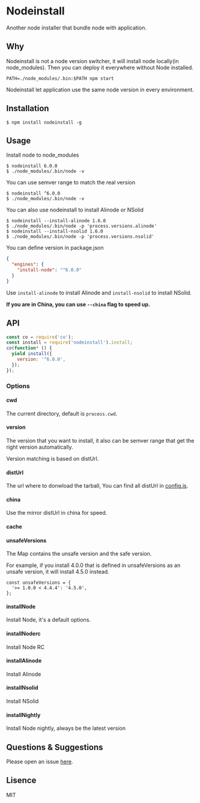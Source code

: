 # Nodeinstall

Another node installer that bundle node with application.

## Why

Nodeinstall is not a node version switcher, it will install node locally(in node_modules). Then you can deploy it everywhere without Node installed.

```
PATH=./node_modules/.bin:$PATH npm start
```

Nodeinstall let application use the same node version in every environment.

## Installation

```shell
$ npm install nodeinstall -g
```

## Usage

Install node to node_modules

```shell
$ nodeinstall 6.0.0
$ ./node_modules/.bin/node -v
```

You can use semver range to match the real version

```shell
$ nodeinstall ^6.0.0
$ ./node_modules/.bin/node -v
```

You can also use nodeinstall to install Alinode or NSolid

```shell
$ nodeinstall --install-alinode 1.6.0
$ ./node_modules/.bin/node -p 'process.versions.alinode'
$ nodeinstall --install-nsolid 1.6.0
$ ./node_modules/.bin/node -p 'process.versions.nsolid'
```

You can define version in package.json

```json
{
  "engines": {
    "install-node": "^6.0.0"
  }
}
```

Use `install-alinode` to install Alinode and `install-nsolid` to install NSolid.

**If you are in China, you can use `--china` flag to speed up.**

## API

```js
const co = require('co');
const install = require('nodeinstall').install;
co(function* () {
  yield install({
    version: '^6.0.0',
  });
});
```

### Options

#### cwd

The current directory, default is `process.cwd`.

#### version

The version that you want to install, it also can be semver range that get the right version automatically.

Version matching is based on distUrl.

#### distUrl

The url where to donwload the tarball, You can find all distUrl in [config.js]().

#### china

Use the mirror distUrl in china for speed.

#### cache

#### unsafeVersions

The Map contains the unsafe version and the safe version.

For example, if you install 4.0.0 that is defined in unsafeVersions as an unsafe version, it will install 4.5.0 instead.

```
const unsafeVersions = {
  '>= 1.0.0 < 4.4.4': '4.5.0',
};
```

#### installNode

Install Node, it's a default options.

#### installNoderc

Install Node RC

#### installAlinode

Install Alinode

#### installNsolid

Install NSolid

#### installNightly

Install Node nightly, always be the latest version

## Questions & Suggestions

Please open an issue [here](https://github.com/eggjs/egg/issues).

## Lisence

MIT
